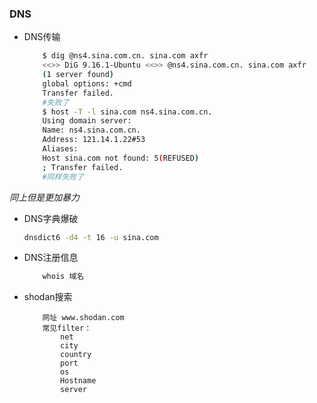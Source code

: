 ### DNS

- DNS传输
    ```bash
        $ dig @ns4.sina.com.cn. sina.com axfr
        <<>> DiG 9.16.1-Ubuntu <<>> @ns4.sina.com.cn. sina.com axfr
        (1 server found)
        global options: +cmd
        Transfer failed.
        #失败了
        $ host -T -l sina.com ns4.sina.com.cn.
        Using domain server:
        Name: ns4.sina.com.cn.
        Address: 121.14.1.22#53
        Aliases: 
        Host sina.com not found: 5(REFUSED)
        ; Transfer failed.
        #同样失败了
    ```

_同上但是更加暴力_

- DNS字典爆破

    ```bash
    dnsdict6 -d4 -t 16 -u sina.com
    ```

- DNS注册信息

    ```bash
        whois 域名
    ```
- shodan搜索
    ```tips
        网址 www.shodan.com
        常见filter：
            net
            city
            country
            port
            os
            Hostname
            server
    ```
 